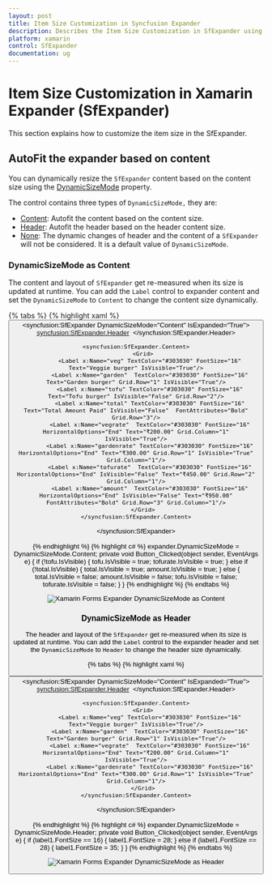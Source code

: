 ```yaml
---
layout: post
title: Item Size Customization in Syncfusion Expander
description: Describes the Item Size Customization in SfExpander using ItemSize property and DynamicSizeMode property.
platform: xamarin
control: SfExpander
documentation: ug
---
```


# Item Size Customization in Xamarin Expander (SfExpander)

This section explains how to customize the item size in the SfExpander.

## AutoFit the expander based on content

You can dynamically resize the `SfExpander` content based on the content size using the [DynamicSizeMode](https://help.syncfusion.com/cr/xamarin/Syncfusion.XForms.Expander.DynamicSizeMode.html) property.

The control contains three types of `DynamicSizeMode,` they are:

 * [Content](https://help.syncfusion.com/cr/xamarin/Syncfusion.XForms.Expander.DynamicSizeMode.html#Syncfusion_XForms_Expander_DynamicSizeMode_Content): Autofit the content based on the content size.
 * [Header](https://help.syncfusion.com/cr/xamarin/Syncfusion.XForms.Expander.DynamicSizeMode.html#Syncfusion_XForms_Expander_DynamicSizeMode_Header): Autofit the header based on the header content size.
 * [None](https://help.syncfusion.com/cr/xamarin/Syncfusion.XForms.Expander.DynamicSizeMode.html#Syncfusion_XForms_Expander_DynamicSizeMode_None): The dynamic changes of header and the content of a `SfExpander` will not be considered. It is a default value of `DynamicSizeMode`.
 
### DynamicSizeMode as Content
 
The content and layout of `SfExpander` get re-measured when its size is updated at runtime. You can add the `Label` control to expander content and set the `DynamicSizeMode` to `Content` to change the content size dynamically.

{% tabs %}
{% highlight xaml %}
<StackLayout>
<Button Text="DynamicSizeMode as Content" FontAttributes="Bold" Clicked="Button_Clicked"/>
<syncfusion:SfExpander DynamicSizeMode="Content" IsExpanded="True">
    <syncfusion:SfExpander.Header>
        <Grid>
            <Image Source="menu.png" Margin="3" Aspect="AspectFit"/>
            <Label x:Name="label1" TextColor="#495F6E" Text="Items" FontSize="16" VerticalOptions="CenterAndExpand"/>
        </Grid>
    </syncfusion:SfExpander.Header>

    <syncfusion:SfExpander.Content>
        <Grid>
		    <Label x:Name="veg" TextColor="#303030" FontSize="16" Text="Veggie burger" IsVisible="True"/>
            <Label x:Name="garden"  TextColor="#303030" FontSize="16" Text="Garden burger" Grid.Row="1" IsVisible="True"/>
			<Label x:Name="tofu" TextColor="#303030" FontSize="16" Text="Tofu burger" IsVisible="False" Grid.Row="2"/>
            <Label x:Name="total" TextColor="#303030" FontSize="16" Text="Total Amount Paid" IsVisible="False"  FontAttributes="Bold" Grid.Row="3"/>
			<Label x:Name="vegrate"  TextColor="#303030" FontSize="16" HorizontalOptions="End" Text="₹200.00" Grid.Column="1" IsVisible="True"/>
            <Label x:Name="gardenrate" TextColor="#303030" FontSize="16" HorizontalOptions="End" Text="₹300.00" Grid.Row="1" IsVisible="True" Grid.Column="1"/>
			<Label x:Name="tofurate"  TextColor="#303030" FontSize="16" HorizontalOptions="End" IsVisible="False" Text="₹450.00" Grid.Row="2" Grid.Column="1"/>
            <Label x:Name="amount"  TextColor="#303030" FontSize="16" HorizontalOptions="End" IsVisible="False" Text="₹950.00" FontAttributes="Bold" Grid.Row="3" Grid.Column="1"/>
        </Grid>
    </syncfusion:SfExpander.Content>
</syncfusion:SfExpander>  
</StackLayout>    
{% endhighlight %}
{% highlight c# %}
expander.DynamicSizeMode = DynamicSizeMode.Content;
private void Button_Clicked(object sender, EventArgs e)
{
    if (!tofu.IsVisible)
    {
        tofu.IsVisible = true;
        tofurate.IsVisible = true;
    }
    else if (!total.IsVisible)
    {
        total.IsVisible = true;
        amount.IsVisible = true;
    }
    else
    {
        total.IsVisible = false;
        amount.IsVisible = false;
        tofu.IsVisible = false;
        tofurate.IsVisible = false;
    }
}
{% endhighlight %}
{% endtabs %}

![Xamarin Forms Expander DynamicSizeMode as Content](expander_images/Dynamic_size_content.gif)

### DynamicSizeMode as Header

The header and layout of the `SfExpander` get re-measured when its size is updated at runtime. You can add the `Label` control to the expander header and set the `DynamicSizeMode` to `Header` to change the header size dynamically.

{% tabs %}
{% highlight xaml %}
<StackLayout>
<Button Text="DynamicSizeMode as Header" FontAttributes="Bold" Clicked="Button_Clicked"/>
<syncfusion:SfExpander DynamicSizeMode="Content" IsExpanded="True">
    <syncfusion:SfExpander.Header>
        <Grid>
            <Image Source="menu.png" Margin="3" Aspect="AspectFit"/>
            <Label x:Name="label1" TextColor="#495F6E" Text="Items" FontSize="16" VerticalOptions="CenterAndExpand"/>
        </Grid>
    </syncfusion:SfExpander.Header>

    <syncfusion:SfExpander.Content>
        <Grid>
		    <Label x:Name="veg" TextColor="#303030" FontSize="16" Text="Veggie burger" IsVisible="True"/>
            <Label x:Name="garden"  TextColor="#303030" FontSize="16" Text="Garden burger" Grid.Row="1" IsVisible="True"/>
			<Label x:Name="vegrate"  TextColor="#303030" FontSize="16" HorizontalOptions="End" Text="₹200.00" Grid.Column="1" IsVisible="True"/>
            <Label x:Name="gardenrate" TextColor="#303030" FontSize="16" HorizontalOptions="End" Text="₹300.00" Grid.Row="1" IsVisible="True" Grid.Column="1"/>
        </Grid>
    </syncfusion:SfExpander.Content>
</syncfusion:SfExpander>  
</StackLayout>    
{% endhighlight %}
{% highlight c# %}
expander.DynamicSizeMode = DynamicSizeMode.Header;
private void Button_Clicked(object sender, EventArgs e)
{
    if (label1.FontSize == 16)
    {
        label1.FontSize = 28;
    }
    else if (label1.FontSize == 28)
    {
        label1.FontSize = 35;
    }
}
{% endhighlight %}
{% endtabs %}	

![Xamarin Forms Expander DynamicSizeMode as Header](expander_images/Dynamic_size_Header.gif)
